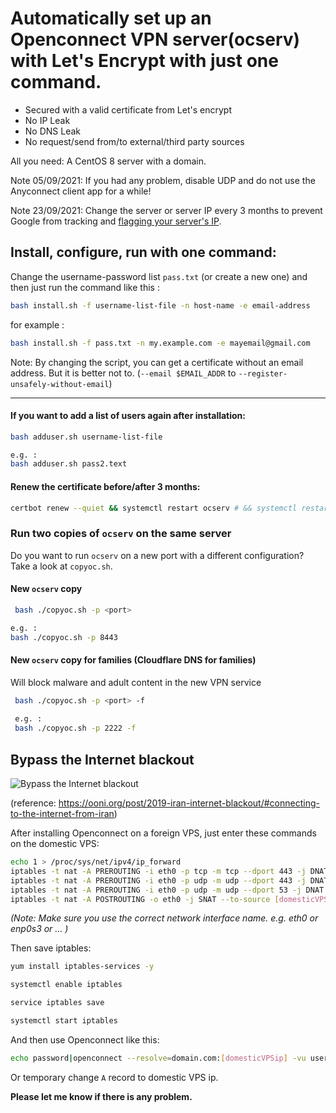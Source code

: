 # Automatically set up an Openconnect VPN server(ocserv) with Let's Encrypt with just one command.

* Secured with a valid certificate from Let's encrypt
* No IP Leak
* No DNS Leak
* No request/send from/to external/third party sources

All you need: A CentOS 8 server with a domain.

Note 05/09/2021: If you had any problem, disable UDP and do not use the Anyconnect client app for a while!

Note 23/09/2021: Change the server or server IP every 3 months to prevent Google from tracking and [flagging your server's IP](https://gitlab.torproject.org/tpo/anti-censorship/censorship-analysis/-/issues/22369).

## Install, configure, run with one command:

Change the username-password list `pass.txt` (or create a new one) and then just run the command like this :

```bash
bash install.sh -f username-list-file -n host-name -e email-address
```

for example :
```bash
bash install.sh -f pass.txt -n my.example.com -e mayemail@gmail.com
```

Note: By changing the script, you can get a certificate without an email address. But it is better not to.
(`--email $EMAIL_ADDR` to `--register-unsafely-without-email`)

-------------------
#### If you want to add a list of users again after installation:
```bash
bash adduser.sh username-list-file

e.g. :
bash adduser.sh pass2.text
```
#### Renew the certificate before/after 3 months:

```bash
certbot renew --quiet && systemctl restart ocserv # && systemctl restart ocserv2
```
### Run two copies of `ocserv` on the same server
Do you want to run `ocserv` on a new port with a different configuration? Take a look at `copyoc.sh`.

#### New `ocserv` copy
```bash
 bash ./copyoc.sh -p <port>

e.g. :
bash ./copyoc.sh -p 8443
```

#### New `ocserv` copy for families (Cloudflare DNS for families)
Will block malware and adult content in the new VPN service
```bash
 bash ./copyoc.sh -p <port> -f
 
 e.g. :
 bash ./copyoc.sh -p 2222 -f
```

## Bypass the Internet blackout

![Bypass the Internet blackout](https://user-images.githubusercontent.com/12384263/140075673-aa31959b-0979-4abc-9fea-dd89a73009d7.png)

(reference: https://ooni.org/post/2019-iran-internet-blackout/#connecting-to-the-internet-from-iran)

After installing Openconnect on a foreign VPS, just enter these commands on the domestic VPS:
```bash
echo 1 > /proc/sys/net/ipv4/ip_forward
iptables -t nat -A PREROUTING -i eth0 -p tcp -m tcp --dport 443 -j DNAT  --to-destination [foreignVPSip]:443
iptables -t nat -A PREROUTING -i eth0 -p udp -m udp --dport 443 -j DNAT  --to-destination [foreignVPSip]:443
iptables -t nat -A PREROUTING -i eth0 -p udp -m udp --dport 53 -j DNAT  --to-destination [foreignVPSip]:53
iptables -t nat -A POSTROUTING -o eth0 -j SNAT --to-source [domesticVPSip]


```
_(Note: Make sure you use the correct network interface name. e.g. eth0 or enp0s3 or ... )_

Then save iptables:
```bash
yum install iptables-services -y

systemctl enable iptables

service iptables save

systemctl start iptables
```

And then use Openconnect like this:
```bash
echo password|openconnect --resolve=domain.com:[domesticVPSip] -vu username --passwd-on-stdin https://domain.com
```
Or temporary change `A` record to domestic VPS ip.


**Please let me know if there is any problem.**

